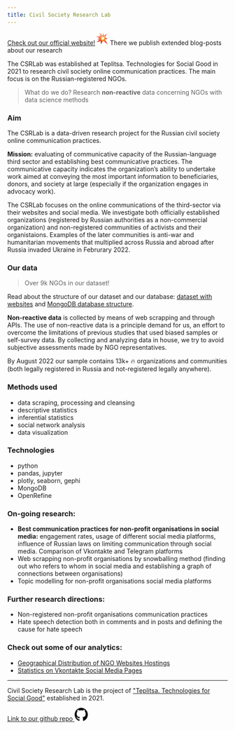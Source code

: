 ```yaml
---
title: Civil Society Research Lab
---
```


[Check out our official website!<img src ="https://raw.githubusercontent.com/Teplitsa/CSRLab/main/docs/images/boom.png" width="30" height="30" alt="boom">](http://lab.te-st.ru/) There we publish extended blog-posts about our research

The CSRLab was established at Teplitsa. Technologies for Social Good in 2021 to research civil society online communication practices. The main focus is on the Russian-registered NGOs.

> What do we do? Research **non-reactive** data concerning NGOs with data science methods

### Aim

The CSRLab is a data-driven research project for the Russian civil society online communication practices.

<b>Mission:</b> evaluating of communicative capacity of the Russian-language third sector and establishing best communicative practices. The communicative capacity indicates the organization’s ability to undertake work aimed at conveying the most important information to beneficiaries, donors, and society at large (especially if the organization engages in advocacy work).

The CSRLab focuses on the online communications of the third-sector via their websites and social media. We investigate both officially established organizations (registered by Russian authorities as a non-commercial organization) and non-registered communities of activists and their organistaions. Examples of the later communities is anti-war and humanitarian movements that multiplied across Russia and abroad after Russia invaded Ukraine in Februrary 2022.

### Our data

> Over 9k NGOs in our dataset!

Read about the structure of our dataset and our database: [dataset with websites](./Our_Data/websites-dataset/) and [MongoDB database structure](./Our_Data/database-structure).

<b>Non-reactive data</b> is collected by means of web scrapping and through APIs. The use of non-reactive data is a principle demand for us, an effort to overcome the limitations of previous studies that used biased samples or self-survey data. By collecting and analyzing data in house, we try to avoid subjective assessments made by NGO representatives.

By August 2022 our sample contains 13k+ :fire: organizations and communities (both legally registered in Russia and not-registered legally anywhere).

### Methods used
- data scraping, processing and cleansing
- descriptive statistics
- inferential statistics
- social network analysis
- data visualization

### Technologies
- python
- pandas, jupyter
- plotly, seaborn, gephi
- MongoDB
- OpenRefine

### On-going research:

- **Best communication practices for non-profit organisations in social media:** engagement rates, usage of different social media platforms, influence of Russian laws on limiting communication through social media. Comparison of Vkontakte and Telegram platforms
- Web scrapping non-profit organisations by snowballing method (finding out who refers to whom in social media and establishing a graph of connections between organisations)
- Topic modelling for non-profit organisations social media platforms

### Further research directions:

- Non-registered non-profit organisations communication practices
- Hate speech detection both in comments and in posts and defining the cause for hate speech

### Check out some of our analytics:

* [Geographical Distribution of NGO Websites Hostings](./NGO_Websites_Analysis/hostings)
* [Statistics on Vkontakte Social Media Pages](./NGO_Social_Media_Analysis/vk_analysis) 

---

Civil Society Research Lab is the project of ["Teplitsa. Technologies for Social Good"](https://te-st.ru/) established in 2021.

[Link to our github repo <img src="https://raw.githubusercontent.com/Teplitsa/CSRLab/main/docs/images/github-logo.png" width="30" height="30" alt="github-logo">](https://github.com/Teplitsa/CSRLab)
